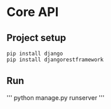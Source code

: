 # Core API

## Project setup
```
pip install django
pip install djangorestframework
```
## Run
'''
python manage.py runserver
'''
